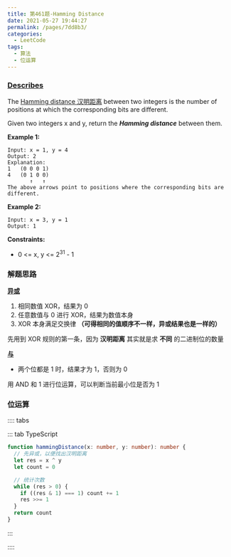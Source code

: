 ```yaml
---
title: 第461题-Hamming Distance
date: 2021-05-27 19:44:27
permalink: /pages/7dd8b3/
categories:
  - LeetCode
tags:
  - 算法
  - 位运算
---
```


### [Describes](https://leetcode-cn.com/problems/hamming-distance/)

The [Hamming distance 汉明距离](https://baike.baidu.com/item/%E6%B1%89%E6%98%8E%E8%B7%9D%E7%A6%BB) between two integers is the number of positions at which the corresponding bits are different.

Given two integers <span class="span-shadow">x</span> and <span class="span-shadow">y</span>, return the **_Hamming distance_** between them.

<!-- more -->

**Example 1:**

```
Input: x = 1, y = 4
Output: 2
Explanation:
1   (0 0 0 1)
4   (0 1 0 0)
       ↑   ↑
The above arrows point to positions where the corresponding bits are different.
```

**Example 2:**

```
Input: x = 3, y = 1
Output: 1
```

**Constraints:**

- <span class="span-shadow">0 <= x, y <= 2<sup>31</sup> - 1</span>

### 解题思路

**[异或](https://zhixiangyao.top/pages/339ea6/#%E5%BC%82%E6%88%96%E8%BF%90%E7%AE%97)**

1. 相同数值 <span class="span-shadow">XOR</span>，结果为 <span class="span-shadow">0</span>
2. 任意数值与 <span class="span-shadow">0</span> 进行 <span class="span-shadow">XOR</span>，结果为数值本身
3. <span class="span-shadow">XOR</span> 本身满足交换律 **（可得相同的值顺序不一样，异或结果也是一样的）**

先用到 <span class="span-shadow">XOR</span> 规则的第一条，因为 **汉明距离** 其实就是求 **不同** 的二进制位的数量

**[与](http://zhixiangyao.top/pages/339ea6/#%E4%B8%8E%E8%BF%90%E7%AE%97)**

- 两个位都是 <span class="span-shadow">1</span> 时，结果才为 <span class="span-shadow">1</span>，否则为 <span class="span-shadow">0</span>

用 <span class="span-shadow">AND</span> 和 <span class="span-shadow">1</span> 进行位运算，可以判断当前最小位是否为 <span class="span-shadow">1</span>

### 位运算

:::: tabs

::: tab TypeScript

```TypeScript
function hammingDistance(x: number, y: number): number {
  // 先异或，以便找出汉明距离
  let res = x ^ y
  let count = 0

  // 统计次数
  while (res > 0) {
    if ((res & 1) === 1) count += 1
    res >>= 1
  }
  return count
}
```

:::

::::
